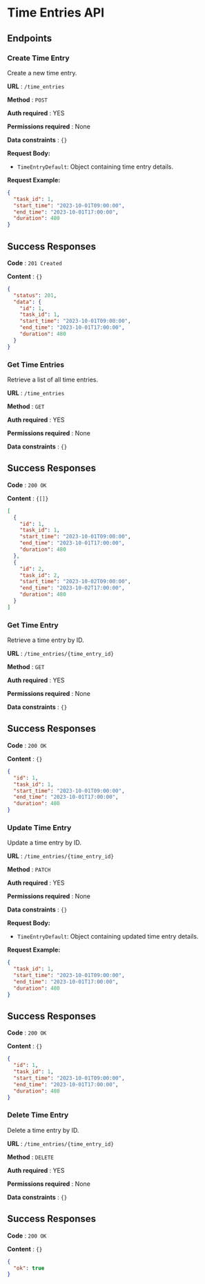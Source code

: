 # Time Entries API

## Endpoints

### Create Time Entry

Create a new time entry.

**URL** : `/time_entries`

**Method** : `POST`

**Auth required** : YES

**Permissions required** : None

**Data constraints** : `{}`

**Request Body:**

- `TimeEntryDefault`: Object containing time entry details.

**Request Example:**

```json
{
  "task_id": 1,
  "start_time": "2023-10-01T09:00:00",
  "end_time": "2023-10-01T17:00:00",
  "duration": 480
}
```

## Success Responses

**Code** : `201 Created`

**Content** : `{}`

```json
{
  "status": 201,
  "data": {
    "id": 1,
    "task_id": 1,
    "start_time": "2023-10-01T09:00:00",
    "end_time": "2023-10-01T17:00:00",
    "duration": 480
  }
}
```

### Get Time Entries

Retrieve a list of all time entries.

**URL** : `/time_entries`

**Method** : `GET`

**Auth required** : YES

**Permissions required** : None

**Data constraints** : `{}`

## Success Responses

**Code** : `200 OK`

**Content** : `{[]}`

```json
[
  {
    "id": 1,
    "task_id": 1,
    "start_time": "2023-10-01T09:00:00",
    "end_time": "2023-10-01T17:00:00",
    "duration": 480
  },
  {
    "id": 2,
    "task_id": 2,
    "start_time": "2023-10-02T09:00:00",
    "end_time": "2023-10-02T17:00:00",
    "duration": 480
  }
]
```

### Get Time Entry

Retrieve a time entry by ID.

**URL** : `/time_entries/{time_entry_id}`

**Method** : `GET`

**Auth required** : YES

**Permissions required** : None

**Data constraints** : `{}`

## Success Responses

**Code** : `200 OK`

**Content** : `{}`

```json
{
  "id": 1,
  "task_id": 1,
  "start_time": "2023-10-01T09:00:00",
  "end_time": "2023-10-01T17:00:00",
  "duration": 480
}
```

### Update Time Entry

Update a time entry by ID.

**URL** : `/time_entries/{time_entry_id}`

**Method** : `PATCH`

**Auth required** : YES

**Permissions required** : None

**Data constraints** : `{}`

**Request Body:**

- `TimeEntryDefault`: Object containing updated time entry details.

**Request Example:**

```json
{
  "task_id": 1,
  "start_time": "2023-10-01T09:00:00",
  "end_time": "2023-10-01T17:00:00",
  "duration": 480
}
```

## Success Responses

**Code** : `200 OK`

**Content** : `{}`

```json
{
  "id": 1,
  "task_id": 1,
  "start_time": "2023-10-01T09:00:00",
  "end_time": "2023-10-01T17:00:00",
  "duration": 480
}
```

### Delete Time Entry

Delete a time entry by ID.

**URL** : `/time_entries/{time_entry_id}`

**Method** : `DELETE`

**Auth required** : YES

**Permissions required** : None

**Data constraints** : `{}`

## Success Responses

**Code** : `200 OK`

**Content** : `{}`

```json
{
  "ok": true
}
```
